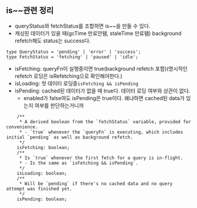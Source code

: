 ## is~~관련 정리

- queryStatus와 fetchStatus를 조합하면 is~~을 만들 수 있다.
- 캐싱된 데이터가 있을 때(gcTime 만료안됌, staleTime 만료됌) background refetch해도 status는 success다.

```
type QueryStatus = 'pending' | 'error' | 'success';
type FetchStatus = 'fetching' | 'paused' | 'idle';
```

- isFetching: queryFn이 실행중이면 true(background refetch 포함)(명시적인 refetch 로딩은 isRefetching으로 확인해야한다.)
- isLoading: 첫 데이터 로딩중`isFetching && isPending`
- isPending: cached된 데이터가 없을 때 true다. 데이터 로딩 여부와 상관이 없다.
  - enabled가 false여도 isPending은 true이다. 왜냐하면 cached된 data가 있는지 여부를 판단하는거니까

```
    /**
     * A derived boolean from the `fetchStatus` variable, provided for convenience.
     * - `true` whenever the `queryFn` is executing, which includes initial `pending` as well as background refetch.
     */
    isFetching: boolean;
    /**
     * Is `true` whenever the first fetch for a query is in-flight.
     * - Is the same as `isFetching && isPending`.
     */
    isLoading: boolean;
    /**
     * Will be `pending` if there's no cached data and no query attempt was finished yet.
     */
    isPending: boolean;
```
